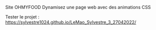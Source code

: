 Site OHMYFOOD Dynamisez une page web avec des animations CSS

Tester le projet :
https://sylvestre1024.github.io/LeMao_Sylvestre_3_27042022/

